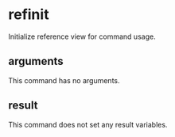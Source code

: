 
# refinit

Initialize reference view for command usage.

## arguments

This command has no arguments. 

## result
This command does not set any result variables.
